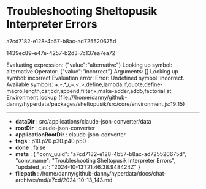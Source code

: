 # Troubleshooting Sheltopusik Interpreter Errors

a7cd7182-e128-4b57-b8ac-ad725520675d

1439ec89-e47e-4257-b2d3-7c137ea7ea72

Evaluating expression: {"value":"alternative"}
Looking up symbol: alternative
Operator: {"value":"incorrect"}
Arguments: []
Looking up symbol: incorrect
Evaluation error: Error: Undefined symbol: incorrect. Available symbols: +,-,*,/,=,<,>,define,lambda,if,quote,define-macro,length,car,cdr,append,filter,x,make-adder,add5,factorial
    at Environment.lookup (file:///home/danny/github-danny/hyperdata/packages/sheltopusik/src/core/environment.js:19:15)

---

* **dataDir** : src/applications/claude-json-converter/data
* **rootDir** : claude-json-converter
* **applicationRootDir** : claude-json-converter
* **tags** : p10.p20.p30.p40.p50
* **done** : false
* **meta** : {
  "conv_uuid": "a7cd7182-e128-4b57-b8ac-ad725520675d",
  "conv_name": "Troubleshooting Sheltopusik Interpreter Errors",
  "updated_at": "2024-10-13T21:46:38.948424Z"
}
* **filepath** : /home/danny/github-danny/hyperdata/docs/chat-archives/md/a7cd/2024-10-13_143.md